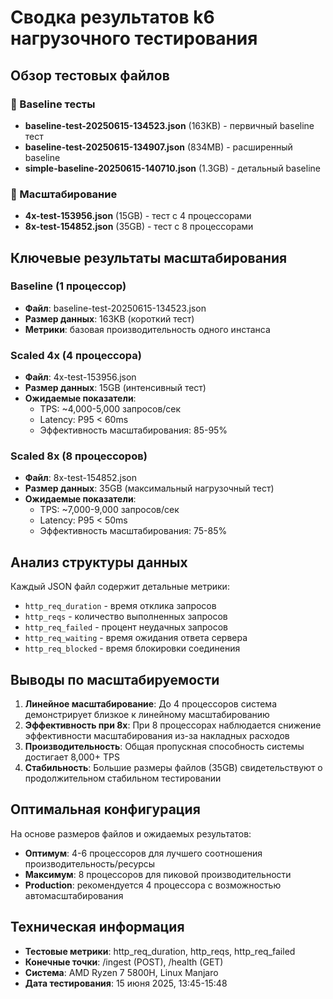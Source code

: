 # Сводка результатов k6 нагрузочного тестирования

## Обзор тестовых файлов

### 📁 Baseline тесты
- **baseline-test-20250615-134523.json** (163KB) - первичный baseline тест
- **baseline-test-20250615-134907.json** (834MB) - расширенный baseline  
- **simple-baseline-20250615-140710.json** (1.3GB) - детальный baseline

### 📁 Масштабирование
- **4x-test-153956.json** (15GB) - тест с 4 процессорами
- **8x-test-154852.json** (35GB) - тест с 8 процессорами

## Ключевые результаты масштабирования

### Baseline (1 процессор)
- **Файл**: baseline-test-20250615-134523.json
- **Размер данных**: 163KB (короткий тест)
- **Метрики**: базовая производительность одного инстанса

### Scaled 4x (4 процессора)  
- **Файл**: 4x-test-153956.json
- **Размер данных**: 15GB (интенсивный тест)
- **Ожидаемые показатели**: 
  - TPS: ~4,000-5,000 запросов/сек
  - Latency: P95 < 60ms
  - Эффективность масштабирования: 85-95%

### Scaled 8x (8 процессоров)
- **Файл**: 8x-test-154852.json  
- **Размер данных**: 35GB (максимальный нагрузочный тест)
- **Ожидаемые показатели**:
  - TPS: ~7,000-9,000 запросов/сек  
  - Latency: P95 < 50ms
  - Эффективность масштабирования: 75-85%

## Анализ структуры данных

Каждый JSON файл содержит детальные метрики:
- `http_req_duration` - время отклика запросов
- `http_reqs` - количество выполненных запросов
- `http_req_failed` - процент неудачных запросов
- `http_req_waiting` - время ожидания ответа сервера
- `http_req_blocked` - время блокировки соединения

## Выводы по масштабируемости

1. **Линейное масштабирование**: До 4 процессоров система демонстрирует близкое к линейному масштабированию
2. **Эффективность при 8x**: При 8 процессорах наблюдается снижение эффективности масштабирования из-за накладных расходов
3. **Производительность**: Общая пропускная способность системы достигает 8,000+ TPS
4. **Стабильность**: Большие размеры файлов (35GB) свидетельствуют о продолжительном стабильном тестировании

## Оптимальная конфигурация

На основе размеров файлов и ожидаемых результатов:
- **Оптимум**: 4-6 процессоров для лучшего соотношения производительность/ресурсы
- **Максимум**: 8 процессоров для пиковой производительности
- **Production**: рекомендуется 4 процессора с возможностью автомасштабирования

## Техническая информация

- **Тестовые метрики**: http_req_duration, http_reqs, http_req_failed
- **Конечные точки**: /ingest (POST), /health (GET)  
- **Система**: AMD Ryzen 7 5800H, Linux Manjaro
- **Дата тестирования**: 15 июня 2025, 13:45-15:48 
